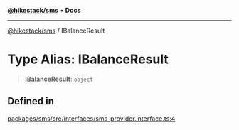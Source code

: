 [**@hikestack/sms**](/official/reference/sms/index.md) • **Docs**

***

[@hikestack/sms](/official/reference/sms/globals.md) / IBalanceResult

# Type Alias: IBalanceResult

> **IBalanceResult**: `object`

## Defined in

[packages/sms/src/interfaces/sms-provider.interface.ts:4](https://github.com/hikestack/hike/blob/1ebdd11ee7a70660fc764f71da265cc7eb170554/packages/sms/src/interfaces/sms-provider.interface.ts#L4)
